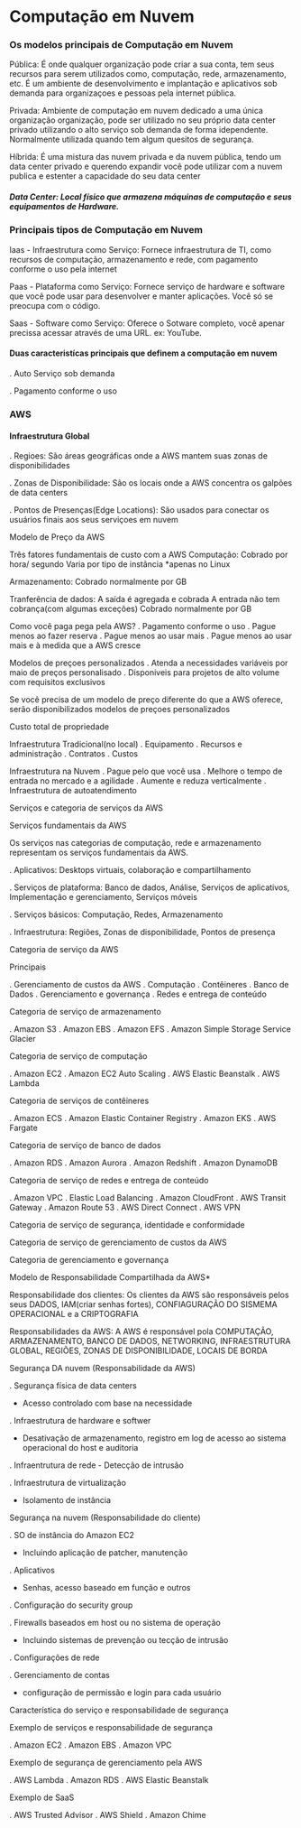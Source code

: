 # Computação em Nuvem

### Os modelos principais de Computação em Nuvem
Pública: É onde qualquer organização pode criar a sua conta, tem seus recursos para serem utilizados como, computação, rede, armazenamento, etc. É um ambiente de desenvolvimento e implantação e aplicativos sob demanda para organizaçoes e pessoas pela internet pública.

Privada: Ambiente de computação em nuvem dedicado a uma única organização organização, pode ser utilizado no seu próprio data center privado utilizando o alto serviço sob demanda de forma idependente. Normalmente utilizada quando tem algum quesitos de segurança.

Híbrida: É uma mistura das nuvem privada e da nuvem pública, tendo um data center privado e querendo expandir você pode utilizar com a nuvem publica e estenter a capacidade do seu data center

##### Data Center: Local físico que armazena máquinas de computação e seus equipamentos de Hardware.

### Principais tipos de Computação em Nuvem

Iaas - Infraestrutura como Serviço: Fornece infraestrutura de TI, como recursos de computação, armazenamento e rede, com pagamento conforme o uso pela internet

Paas - Plataforma como Serviço: Fornece serviço de hardware e software que você pode usar para desenvolver e manter aplicações. Você só se preocupa com o código.

Saas - Software como Serviço: Oferece o Sotware completo, você apenar precissa acessar através de uma URL. ex: YouTube.

#### Duas caracteristícas principais que definem a computação em nuvem
. Auto Serviço sob demanda

. Pagamento conforme o uso
                                                                    
### AWS

#### Infraestrutura Global
. Regioes: São áreas geográficas onde a AWS mantem suas zonas de disponibilidades

. Zonas de Disponibilidade: São os locais onde a AWS concentra os galpões de data centers

. Pontos de Presenças(Edge Locations): São usados para conectar os usuários finais aos seus serviçoes em nuvem

Modelo de Preço da AWS

Três fatores fundamentais de custo com a AWS
Computação: Cobrado por hora/ segundo
            Varia por tipo de instância
            *apenas no Linux

Armazenamento: Cobrado normalmente por GB

Tranferência de dados: A saída é agregada e cobrada
                       A entrada não tem cobrança(com algumas exceções)
                       Cobrado normalmente por GB

Como você paga pega pela AWS?
. Pagamento conforme o uso
. Pague menos ao fazer reserva
. Pague menos ao usar mais
. Pague menos ao usar mais e à medida que a AWS cresce

Modelos de preçoes personalizados
. Atenda a necessidades variáveis por maio de preços personalisado
. Disponiveis para projetos de alto volume com requisitos exclusivos

Se você precisa de um modelo de preço diferente do que a AWS oferece, serão disponibilizados modelos de preçoes personalizados

Custo total de propriedade

Infraestrutura Tradicional(no local)
. Equipamento
. Recursos e administração
. Contratos
. Custos

Infraestrutura na Nuvem
. Pague pelo que você usa
. Melhore o tempo de entrada no mercado e a agilidade
. Aumente e reduza verticalmente
. Infraestrutura de autoatendimento

Serviços e categoria de serviços da AWS

Serviços fundamentais da AWS

Os serviços nas categorias de computação, rede e armazenamento representam os serviços fundamentais da AWS.

. Aplicativos: Desktops virtuais, colaboração e compartilhamento

. Serviços de plataforma: Banco de dados, Análise, Serviços de aplicativos, Implementação e gerenciamento, Serviços móveis

. Serviços básicos: Computação, Redes, Armazenamento

. Infraestrutura: Regiões, Zonas de disponibilidade, Pontos de presença

Categoria de serviço da AWS

Principais

. Gerenciamento de custos da AWS
. Computação
. Contêineres
. Banco de Dados
. Gerenciamento e governança
. Redes e entrega de conteúdo

Categoria de serviço de armazenamento

. Amazon S3
. Amazon EBS
. Amazon EFS
. Amazon Simple Storage Service Glacier

Categoria de serviço de computação

. Amazon EC2
. Amazon EC2 Auto Scaling
. AWS Elastic Beanstalk
. AWS Lambda

Categoria de serviços de contêineres

. Amazon ECS
. Amazon Elastic Container Registry
. Amazon EKS
. AWS Fargate

Categoria de serviço de banco de dados

. Amazon RDS
. Amazon Aurora
. Amazon Redshift
. Amazon DynamoDB

Categoria de serviço de redes e entrega de conteúdo

. Amazon VPC
. Elastic Load Balancing
. Amazon CloudFront
. AWS Transit Gateway
. Amazon Route 53
. AWS Direct Connect
. AWS VPN

Categoria de serviço de segurança, identidade e conformidade

Categoria de serviço de gerenciamento de custos da AWS

Categoria de gerenciamento e governança

Modelo de Responsabilidade Compartilhada da AWS*

Responsabilidade dos clientes: Os clientes da AWS são responsáveis pelos seus DADOS, IAM(criar senhas fortes), CONFIAGURAÇÃO DO SISMEMA OPERACIONAL e a CRIPTOGRAFIA

Responsabilidades da AWS: A AWS é responsável pola COMPUTAÇÃO, ARMAZENAMENTO, BANCO DE DADOS, NETWORKING, INFRAESTRUTURA GLOBAL, REGIÕES, ZONAS DE DISPONIBILIDADE, LOCAIS DE BORDA

Segurança DA nuvem (Responsabilidade da AWS)

. Segurança física de data centers
  - Acesso controlado com base na necessidade

. Infraestrutura de hardware e softwer
  - Desativação de armazenamento, registro em log de acesso ao sistema operacional do host e auditoria

. Infraentrutura de rede
    - Detecção de intrusão

. Infraestrutura de virtualização
  - Isolamento de instância

Segurança na nuvem (Responsabilidade do cliente)

. SO de instância do Amazon EC2
  - Incluindo aplicação de patcher, manutenção

. Aplicativos
  - Senhas, acesso baseado em função e outros

. Configuração do security group

. Firewalls baseados em host ou no sistema de operação
  - Incluindo sistemas de prevenção ou tecção de intrusão

. Configurações de rede

. Gerenciamento de contas
  - configuração de permissão e login para cada usuário

Característica do serviço e responsabilidade de segurança

Exemplo de serviços e responsabilidade de segurança

. Amazon EC2
. Amazon EBS
. Amazon VPC

Exemplo de segurança de gerenciamento pela AWS

. AWS Lambda
. Amazon RDS
. AWS Elastic Beanstalk

Exemplo de SaaS

. AWS Trusted Advisor
. AWS Shield
. Amazon Chime
